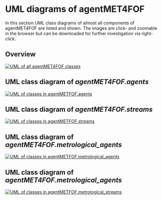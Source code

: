 # UML diagrams of agentMET4FOF

In this section UML class diagrams of almost all components of agentMET4FOF are listed and shown. The images are click- and zoomable in the browser but can be downloaded for further investigation via right-click. 

## Overview

[![UML of all agentMET4FOF classes](UML_agentMET4FOF_classes_only.png)](_images/UML_agentMET4FOF_classes_only.png)

## UML class diagram of _agentMET4FOF.agents_

[![UML of classes in agentMETFOF.agents](UML_agents_full.png)](_images/UML_agents_full.png)

## UML class diagram of _agentMET4FOF.streams_

[![UML of classes in agentMETFOF.streams](UML_streams_full.png)](_images/UML_streams_full.png)

## UML class diagram of _agentMET4FOF.metrological_agents_

[![UML of classes in agentMETFOF.metrological_agents](UML_metrological_agents_full.png)](_images/UML_metrological_agents_full.png)

## UML class diagram of _agentMET4FOF.metrological_agents_

[![UML of classes in agentMETFOF.metrological_streams](UML_metrological_streams_full.png)](_images/UML_metrological_streams_full.png)